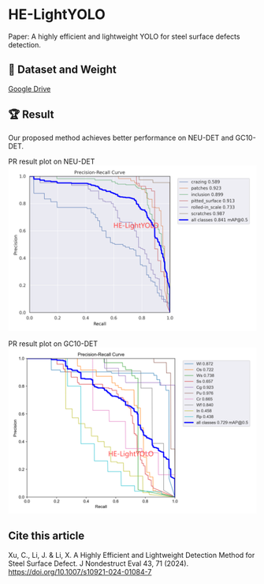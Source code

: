 # HE-LightYOLO   
Paper: A highly efficient and lightweight YOLO for steel surface defects detection.

## :open_file_folder: Dataset and Weight
[Google Drive](https://drive.google.com/drive/folders/1D2u82IgJvb5dgvbWSDDkixV1URJBTvRZ?usp=drive_link)

## :trophy: Result
Our proposed method achieves better performance on NEU-DET and GC10-DET.

PR result plot on NEU-DET
<img src="assets/PR_curve1.png">

PR result plot on GC10-DET
<img src="assets/PR_curve2.png">

## Cite this article

Xu, C., Li, J. & Li, X. A Highly Efficient and Lightweight Detection Method for Steel Surface Defect. J Nondestruct Eval 43, 71 (2024). https://doi.org/10.1007/s10921-024-01084-7
